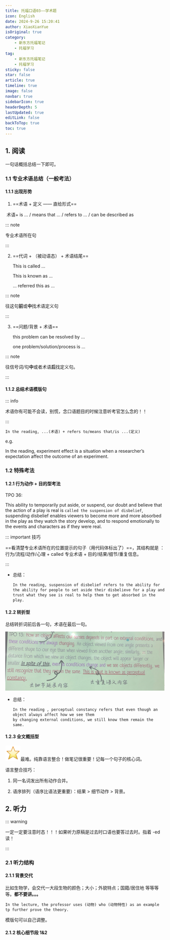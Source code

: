 ```yaml
---
title: 托福口语03——学术题
icon: English
date: 2024-9-26 15:20:41
author: XiaoXianYue
isOriginal: true
category: 
    - 新东方托福笔记
    - 托福学习
tag:
    - 新东方托福笔记
    - 托福学习
sticky: false
star: false
article: true
timeline: true
image: false
navbar: true
sidebarIcon: true
headerDepth: 5
lastUpdated: true
editLink: false
backToTop: true
toc: true  
---
```


## 1. 阅读

一句话概括总结一下即可。

### 1.1 专业术语总结（一般考法）

#### 1.1.1 出现形势

1. ==术语 + 定义 —— 直给形式==

​	术语+  is … / means that … / refers to … / can be described as

::: note

专业术语所在句

:::

2. ==代词 + （被动语态） + 术语结尾==

    This is called …

    This is known as …

    … referred this as …

::: note

往这句**前**或**中**找术语定义句

:::

3. ==问题/背景 + 术语==

    this problem can be resolved by …

    one problem/solution/process is …

::: note

往信号词/句**中**或者术语**后**找定义句。

:::

#### 1.1.2 总结术语模版句

::: info

术语你有可能不会读，别慌，念口语题目的时候注意听考官怎么念的！！

:::

```
In the reading, ...(术语) + refers to/means that/is ...(定义)
```

e.g.

In the reading, experiment effect is a situation when a researcher’s expectation affect the outcome of an experiment.





### 1.2 特殊考法

#### 1.2.1 行为动作 + 目的型考法

TPO 36:

This ability to temporarily put aside, or suspend, our doubt and believe that the action of a play is real is `called the suspension of disbelief`, suspending disbelief enables viewers to become more and more absorbed in the play as they watch the story develop, and to respond emotionally to the events and characters as if they were real.

::: important 技巧

==看清楚专业术语所在的位置提示的句子（用代码体标出了）==，其结构就是 ：行为/流程/动作/心理  + called 专业术语 + 目的/结果/细节/重复信息。

:::

- 总结：

    ```
    In the reading, suspension of disbelief refers to the ability for the ability for people to set aside their disbelieve for a play and trust what they see is real to help them to get absorbed in the play.
    ```

    





#### 1.2.2 转折型

总结转折词前后各一句，术语在最后一句。

![IMG_2444(20240926-170910)](./TOEFL_speaking3.assets/IMG_2444(20240926-170910).PNG)

- 总结：

    ```
    In the reading , perceptual constancy refers that even though an object always affect how we see them
    by changing external conditions, we still know them remain the same.
    ```



#### 1.2.3 全文概括型

![01189A2A](./TOEFL_speaking3.assets/01189A2A.png)最难。纯靠语言整合！做笔记很重要！记每一个句子的核心词。



语言整合技巧：

1. 同一名词发出所有动作合并。

2. 语序排列（语序比语法更重要）：结果 > 细节动作 > 背景。



## 2. 听力

::: warning

一定一定要注意时态！！！如果听力原稿是过去时口语也要答过去时。指着 -ed 读！

:::

### 2.1 听力结构

#### 2.1.1 背景交代

比如生物学，会交代一大段生物的颜色；大小；外貌特点；国籍/居住地 等等等等。**都不要讲。。。**

```
In the lecture, the professor uses (动物) who (动物特性) as an example tp further prove the theory.
```

模版句可以自己调整。



#### 2.1.2 核心细节段 1&2

